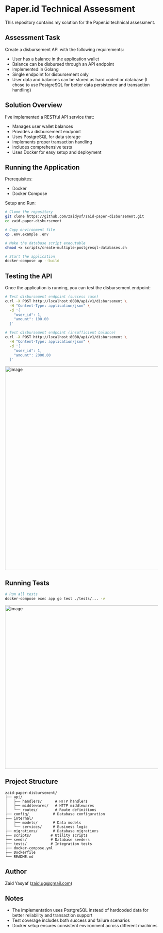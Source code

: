 # Paper.id Technical Assessment

This repository contains my solution for the Paper.id technical assessment.

## Assessment Task
Create a disbursement API with the following requirements:
- User has a balance in the application wallet
- Balance can be disbursed through an API endpoint
- Implemented in Golang
- Single endpoint for disbursement only
- User data and balances can be stored as hard coded or database (I chose to use PostgreSQL for better data persistence and transaction handling)

## Solution Overview

I've implemented a RESTful API service that:
- Manages user wallet balances
- Provides a disbursement endpoint
- Uses PostgreSQL for data storage
- Implements proper transaction handling
- Includes comprehensive tests
- Uses Docker for easy setup and deployment

## Running the Application

Prerequisites:
- Docker
- Docker Compose

Setup and Run:
```bash
# Clone the repository
git clone https://github.com/zaidysf/zaid-paper-disbursement.git
cd zaid-paper-disbursement

# Copy environment file
cp .env.example .env

# Make the database script executable
chmod +x scripts/create-multiple-postgresql-databases.sh

# Start the application
docker-compose up --build
```

## Testing the API

Once the application is running, you can test the disbursement endpoint:

```bash
# Test disbursement endpoint (success case)
curl -X POST http://localhost:8080/api/v1/disbursement \
  -H "Content-Type: application/json" \
  -d '{
    "user_id": 1,
    "amount": 100.00
  }'

# Test disbursement endpoint (insufficient balance)
curl -X POST http://localhost:8080/api/v1/disbursement \
  -H "Content-Type: application/json" \
  -d '{
    "user_id": 1,
    "amount": 2000.00
  }'
```

<img width="671" alt="image" src="https://github.com/user-attachments/assets/3aa5d1a1-230f-4aeb-8637-a694b25a4d60">


## Running Tests

```bash
# Run all tests
docker-compose exec app go test ./tests/... -v
```

<img width="538" alt="image" src="https://github.com/user-attachments/assets/ad97b9fb-3cbf-42e7-a044-a9331df3ab41">


## Project Structure
```
zaid-paper-disbursement/
├── api/
│   ├── handlers/      # HTTP handlers
│   ├── middlewares/   # HTTP middlewares
│   └── routes/        # Route definitions
├── config/           # Database configuration
├── internal/
│   ├── models/       # Data models
│   └── services/     # Business logic
├── migrations/       # Database migrations
├── scripts/         # Utility scripts
├── seeds/           # Database seeders
├── tests/           # Integration tests
├── docker-compose.yml
├── Dockerfile
└── README.md
```

## Author
Zaid Yasyaf (zaid.ug@gmail.com)

## Notes
- The implementation uses PostgreSQL instead of hardcoded data for better reliability and transaction support
- Test coverage includes both success and failure scenarios
- Docker setup ensures consistent environment across different machines
